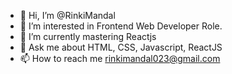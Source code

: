 - 👋 Hi, I’m @RinkiMandal
- 👀 I’m interested in Frontend Web Developer Role.
- 🌱 I’m currently mastering Reactjs
- 💞️ Ask me about HTML, CSS, Javascript, ReactJS
- 📫 How to reach me rinkimandal023@gmail.com

<!---
RinkiMandal/RinkiMandal is a ✨ special ✨ repository because its `README.md` (this file) appears on your GitHub profile.
You can click the Preview link to take a look at your changes.
--->
